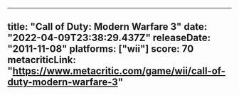 
---
title: "Call of Duty: Modern Warfare 3"
date: "2022-04-09T23:38:29.437Z"
releaseDate: "2011-11-08"
platforms: ["wii"]
score: 70
metacriticLink: "https://www.metacritic.com/game/wii/call-of-duty-modern-warfare-3"
---
